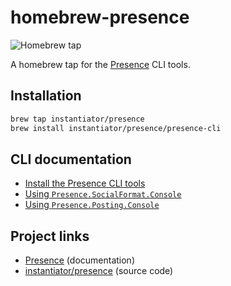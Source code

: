 # homebrew-presence

![Homebrew tap](https://img.shields.io/badge/dynamic/json.svg?url=https://raw.githubusercontent.com/instantiator/homebrew-presence/master/Info/presence-cli.json&query=$.versions.stable&label=instantiator/presence/presence-cli)

A homebrew tap for the [Presence](https://instantiator.dev/presence) CLI tools.

## Installation

```bash
brew tap instantiator/presence
brew install instantiator/presence/presence-cli
```

## CLI documentation

- [Install the Presence CLI tools](https://instantiator.dev/presence/cli/install-cli-tools.html)
- [Using `Presence.SocialFormat.Console`](https://instantiator.dev/presence/cli/presence-social-format-console.html)
- [Using `Presence.Posting.Console`](https://instantiator.dev/presence/cli/presence-posting-console.html)

## Project links

- [Presence](https://instantiator.dev/presence) (documentation)
- [instantiator/presence](https://github.com/instantiator/presence) (source code)
